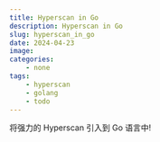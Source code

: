 ```yaml
---
title: Hyperscan in Go
description: Hyperscan in Go
slug: hyperscan_in_go
date: 2024-04-23
image:
categories:
    - none
tags:
    - hyperscan
    - golang
    - todo
---
```


将强力的 Hyperscan 引入到 Go 语言中!
